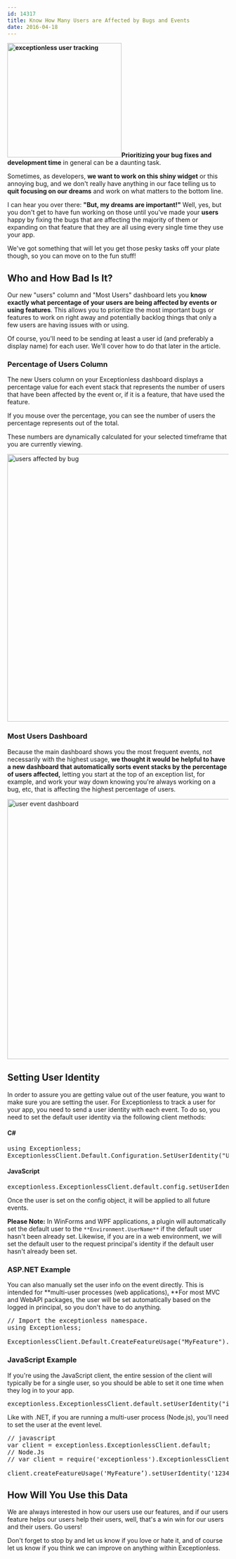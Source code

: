 ```yaml
---
id: 14317
title: Know How Many Users are Affected by Bugs and Events
date: 2016-04-18
---
```

**<img loading="lazy" class="alignright size-full wp-image-14327" src="/assets/users-featured-image.png" alt="exceptionless user tracking" width="260" height="260" data-id="14327" srcset="/assets/users-featured-image.png 260w, /assets/users-featured-image-150x150.png 150w" sizes="(max-width: 260px) 100vw, 260px" />Prioritizing your bug fixes and development time** in general can be a daunting task.

Sometimes, as developers, **we want to work on this shiny widget** or this annoying bug, and we don't really have anything in our face telling us to **quit focusing on our dreams** and work on what matters to the bottom line.

I can hear you over there: **"But, my dreams are important!"** Well, yes, but you don't get to have fun working on those until you've made your **users** happy by fixing the bugs that are affecting the majority of them or expanding on that feature that they are all using every single time they use your app.

We've got something that will let you get those pesky tasks off your plate though, so you can move on to the fun stuff!

<!--more-->

## Who and How Bad Is It?

Our new "users" column and "Most Users" dashboard lets you **know exactly what percentage of your users are being affected by events or using features**. This allows you to prioritize the most important bugs or features to work on right away and potentially backlog things that only a few users are having issues with or using.

Of course, you'll need to be sending at least a user id (and preferably a display name) for each user. We'll cover how to do that later in the article.

### Percentage of Users Column

The new Users column on your Exceptionless dashboard displays a percentage value for each event stack that represents the number of users that have been affected by the event or, if it is a feature, that have used the feature.

If you mouse over the percentage, you can see the number of users the percentage represents out of the total.

These numbers are dynamically calculated for your selected timeframe that you are currently viewing.

<a href="/assets/dashboardv2-edited.png" rel="attachment wp-att-14353"><img loading="lazy" class="aligncenter size-large wp-image-14353" src="/assets/dashboardv2-edited-1024x662.png" alt="users affected by bug" width="940" height="608" data-id="14353" srcset="/assets/dashboardv2-edited-1024x662.png 1024w, /assets/dashboardv2-edited-300x194.png 300w, /assets/dashboardv2-edited-768x497.png 768w, /assets/dashboardv2-edited.png 1404w" sizes="(max-width: 940px) 100vw, 940px" /></a>

### Most Users Dashboard

Because the main dashboard shows you the most frequent events, not necessarily with the highest usage, **we thought it would be helpful to have a new dashboard that automatically sorts event stacks by the percentage of users affected,** letting you start at the top of an exception list, for example, and work your way down knowing you're always working on a bug, etc, that is affecting the highest percentage of users.

<a href="/assets/dashboard-most-usersv2-edited.png" rel="attachment wp-att-14354"><img loading="lazy" class="aligncenter size-large wp-image-14354" src="/assets/dashboard-most-usersv2-edited-1024x644.png" alt="user event dashboard" width="940" height="591" data-id="14354" srcset="/assets/dashboard-most-usersv2-edited-1024x644.png 1024w, /assets/dashboard-most-usersv2-edited-300x189.png 300w, /assets/dashboard-most-usersv2-edited-768x483.png 768w, /assets/dashboard-most-usersv2-edited.png 1408w" sizes="(max-width: 940px) 100vw, 940px" /></a>

## Setting User Identity

In order to assure you are getting value out of the user feature, you want to make sure you are setting the user. For Exceptionless to track a user for your app, you need to send a user identity with each event. To do so, you need to set the default user identity via the following client methods:

#### C#

<pre class="brush: csharp; title: ; notranslate" title="">using Exceptionless;
ExceptionlessClient.Default.Configuration.SetUserIdentity("UNIQUE_ID_OR_EMAIL_ADDRESS", "Display Name");</pre>

#### JavaScript

<pre class="brush: jscript; title: ; notranslate" title="">exceptionless.ExceptionlessClient.default.config.setUserIdentity('UNIQUE_ID_OR_EMAIL_ADDRESS', 'Display Name');</pre>

Once the user is set on the config object, it will be applied to all future events.

**Please Note:** In WinForms and WPF applications, a plugin will automatically set the default user to the `**Environment.UserName**` if the default user hasn't been already set. Likewise, if you are in a web environment, we will set the default user to the request principal's identity if the default user hasn't already been set.

### ASP.NET Example

You can also manually set the user info on the event directly. This is intended for **multi-user processes (web applications)[.](http://www.businessinsider.com/slack-free-unlimited-plan-has-limits-2015-6) **For most MVC and WebAPI packages, the user will be set automatically based on the logged in principal, so you don't have to do anything.

<pre class="brush: csharp; title: ; notranslate" title="">// Import the exceptionless namespace.
using Exceptionless;

ExceptionlessClient.Default.CreateFeatureUsage("MyFeature").SetUserIdentity(“123456789", “Blake Niemyjski").Submit();
</pre>

### JavaScript Example

If you're using the JavaScript client, the entire session of the client will typically be for a single user, so you should be able to set it one time when they log in to your app.

<pre class="brush: jscript; title: ; notranslate" title="">exceptionless.ExceptionlessClient.default.setUserIdentity("id", "friendly name")`
</pre>

Like with .NET, if you are running a multi-user process (Node.js), you'll need to set the user at the event level.

<pre class="brush: jscript; title: ; notranslate" title="">// javascript
var client = exceptionless.ExceptionlessClient.default;
// Node.Js
// var client = require('exceptionless').ExceptionlessClient.default;

client.createFeatureUsage('MyFeature’).setUserIdentity('123456789', 'Blake Niemyjski').submit();
</pre>

## How Will You Use this Data

We are always interested in how our users use our features, and if our users feature helps our users help their users, well, that's a win win for our users and their users. Go users!

Don't forget to stop by and let us know if you love or hate it, and of course let us know if you think we can improve on anything within Exceptionless.
